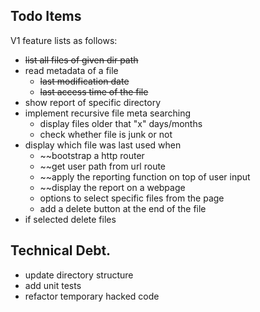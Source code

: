 ## Todo Items
V1 feature lists as follows:
 - ~~list all files of given dir path~~ 
  - read metadata of a file
    - ~~last modification date~~
    - ~~last access time of the file~~
  - show report of specific directory
  - implement recursive file meta searching
    - display files older that "x" days/months
	- check whether file is junk or not
  - display which file was last used when
  	- ~~bootstrap a http router 
	- ~~get user path from url route
	- ~~apply the reporting function on top of user input
	- ~~display the report on a webpage
	- options to select specific files from the page
	- add a delete button at the end of the file
  - if selected delete files
  
## Technical Debt.
 - update directory structure
 - add unit tests
 - refactor temporary hacked code
 
  